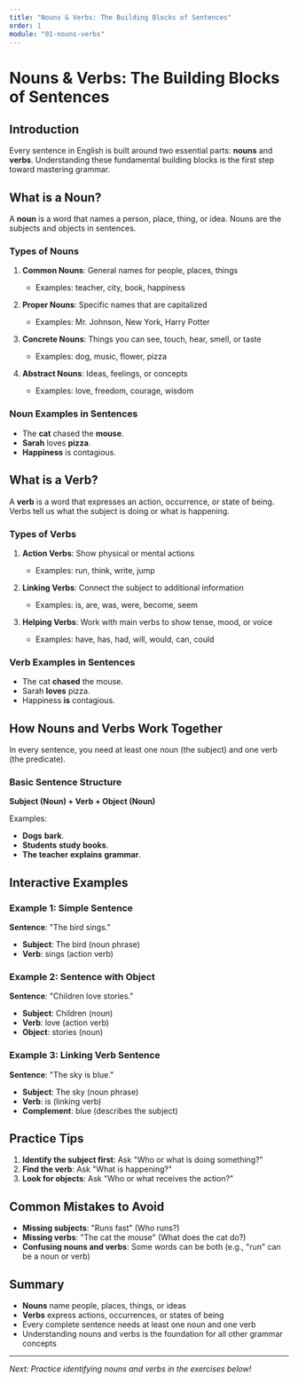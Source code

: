 ```yaml
---
title: "Nouns & Verbs: The Building Blocks of Sentences"
order: 1
module: "01-nouns-verbs"
---
```


# Nouns & Verbs: The Building Blocks of Sentences

## Introduction

Every sentence in English is built around two essential parts: **nouns** and **verbs**. Understanding these fundamental building blocks is the first step toward mastering grammar.

## What is a Noun?

A **noun** is a word that names a person, place, thing, or idea. Nouns are the subjects and objects in sentences.

### Types of Nouns

1. **Common Nouns**: General names for people, places, things
   - Examples: teacher, city, book, happiness

2. **Proper Nouns**: Specific names that are capitalized
   - Examples: Mr. Johnson, New York, Harry Potter

3. **Concrete Nouns**: Things you can see, touch, hear, smell, or taste
   - Examples: dog, music, flower, pizza

4. **Abstract Nouns**: Ideas, feelings, or concepts
   - Examples: love, freedom, courage, wisdom

### Noun Examples in Sentences

- The **cat** chased the **mouse**.
- **Sarah** loves **pizza**.
- **Happiness** is contagious.

## What is a Verb?

A **verb** is a word that expresses an action, occurrence, or state of being. Verbs tell us what the subject is doing or what is happening.

### Types of Verbs

1. **Action Verbs**: Show physical or mental actions
   - Examples: run, think, write, jump

2. **Linking Verbs**: Connect the subject to additional information
   - Examples: is, are, was, were, become, seem

3. **Helping Verbs**: Work with main verbs to show tense, mood, or voice
   - Examples: have, has, had, will, would, can, could

### Verb Examples in Sentences

- The cat **chased** the mouse.
- Sarah **loves** pizza.
- Happiness **is** contagious.

## How Nouns and Verbs Work Together

In every sentence, you need at least one noun (the subject) and one verb (the predicate).

### Basic Sentence Structure

**Subject (Noun) + Verb + Object (Noun)**

Examples:
- **Dogs** **bark**.
- **Students** **study** **books**.
- **The teacher** **explains** **grammar**.

## Interactive Examples

### Example 1: Simple Sentence
**Sentence**: "The bird sings."

- **Subject**: The bird (noun phrase)
- **Verb**: sings (action verb)

### Example 2: Sentence with Object
**Sentence**: "Children love stories."

- **Subject**: Children (noun)
- **Verb**: love (action verb)
- **Object**: stories (noun)

### Example 3: Linking Verb Sentence
**Sentence**: "The sky is blue."

- **Subject**: The sky (noun phrase)
- **Verb**: is (linking verb)
- **Complement**: blue (describes the subject)

## Practice Tips

1. **Identify the subject first**: Ask "Who or what is doing something?"
2. **Find the verb**: Ask "What is happening?"
3. **Look for objects**: Ask "Who or what receives the action?"

## Common Mistakes to Avoid

- **Missing subjects**: "Runs fast" (Who runs?)
- **Missing verbs**: "The cat the mouse" (What does the cat do?)
- **Confusing nouns and verbs**: Some words can be both (e.g., "run" can be a noun or verb)

## Summary

- **Nouns** name people, places, things, or ideas
- **Verbs** express actions, occurrences, or states of being
- Every complete sentence needs at least one noun and one verb
- Understanding nouns and verbs is the foundation for all other grammar concepts

---

*Next: Practice identifying nouns and verbs in the exercises below!* 